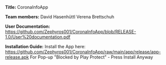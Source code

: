 **Title:** CoronaInfoApp

**Team members:** David Hasenhüttl
              Verena Brettschuh
              
**User Documentation:** https://github.com/Zephyros001/CoronaInfoApp/blob/RELEASE-1.0/User%20documentation.pdf

**Installation Guide:** Install the App here: https://github.com/Zephyros001/CoronaInfoApp/raw/main/app/release/app-release.apk
                    For Pop-up "Blocked by Play Protect" - Press Install Anyway
